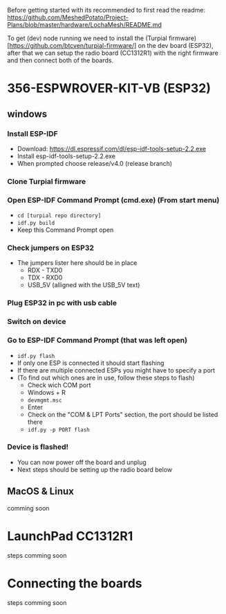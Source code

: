 
Before getting started with its recommended to first read the readme: https://github.com/MeshedPotato/Project-Plans/blob/master/hardware/LochaMesh/README.md

To get (dev) node running we need to install the (Turpial firmware)[https://github.com/btcven/turpial-firmware/] on the dev board (ESP32), after that we can setup the radio board (CC1312R1) with the right firmware and then connect both of the boards.

# 356-ESPWROVER-KIT-VB (ESP32)

## windows

### Install ESP-IDF
- Download: https://dl.espressif.com/dl/esp-idf-tools-setup-2.2.exe
- Install esp-idf-tools-setup-2.2.exe
- When prompted choose release/v4.0 (release branch)

### Clone Turpial firmware

### Open ESP-IDF Command Prompt (cmd.exe) (From start menu)
- `cd [turpial repo directory]`
- `idf.py build`
- Keep this Command Prompt open

### Check jumpers on ESP32
- The jumpers lister here should be in place
  - RDX - TXD0
  - TDX - RXD0
  - USB_5V (alligned with the USB_5V text)

### Plug ESP32 in pc with usb cable

### Switch on device

### Go to ESP-IDF Command Prompt (that was left open)
- `idf.py flash`
- If only one ESP is connected it should start flashing
- If there are multiple connected ESPs you might have to specify a port
- (To find out which ones are in use, follow these steps to flash)
  - Check wich COM port
  - Windows + R
  - `devmgmt.msc`
  - Enter
  - Check on the "COM & LPT Ports" section, the port should be listed there
  - `idf.py -p PORT flash`

### Device is flashed!
- You can now power off the board and unplug
- Next steps should be setting up the radio board below

## MacOS & Linux
comming soon

# LaunchPad CC1312R1
steps comming soon

# Connecting the boards
steps comming soon
